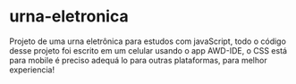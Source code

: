 # urna-eletronica
Projeto de uma urna eletrônica para estudos com javaScript, todo o código desse projeto foi escrito em um celular usando o app AWD-IDE, o CSS está para mobile é preciso adequá lo para outras plataformas, para melhor experiencia!
